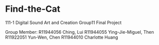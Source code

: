 # Find-the-Cat
111-1 Digital Sound Art and Creation Group11 Final Project

Group Member:
R11944056 Ching, Lui
R11944055 Ying-Jie-Miguel, Then
R11922051 Yun-Wen, Chen
R11944010 Charlotte Huang
